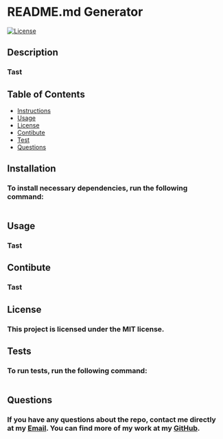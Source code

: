 # **README.md Generator**

[![License](https://img.shields.io/badge/License-MIT-blue.svg)](https://opensource.org/licenses/MIT)

## Description
### Tast
## Table of Contents
- [Instructions](#instructions)
- [Usage](#usage)
- [License](#license)
- [Contibute](#contibute)
- [Test](#test)
- [Questions](#questions)
## Installation
### To install necessary dependencies, run the following command: 
```Tast
```
## Usage
### Tast
## Contibute
### Tast
## License
### This project is licensed under the MIT license.

## Tests
### To run tests, run the following command: 
 ```Tast
 ```
## Questions
### If you have any questions about the repo, contact me directly at my [Email](mailto:shadysaleh01@gmail.com). You can find more of my work at my [GitHub](https://github.com/shadysaleh01).
